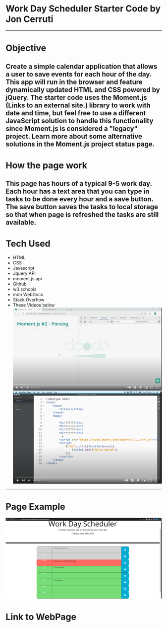 # Work Day Scheduler Starter Code by Jon Cerruti
---
# Objective
Create a simple calendar application that allows a user to save events for each hour of the day. This app will run in the browser and feature dynamically updated HTML and CSS powered by jQuery.
The starter code uses the Moment.js (Links to an external site.) library to work with date and time, but feel free to use a different JavaScript solution to handle this functionality since Moment.js is considered a "legacy" project. Learn more about some alternative solutions in the Moment.js project status page.
---
# How the page work
This page has hours of a typical 9-5 work day. Each hour has a text area that you can type in tasks to be done every hour and a save button. The save button saves the tasks to local storage so that when page is refreshed the tasks are still available. 
---
# Tech Used 
- HTML 
- CSS
- Javascript
- Jquery API
- moment.js api
- Github
- w3 schools
- mdn WebDocs
- Stack Overflow
- These Videos below
[![Parsing Date Time Strings - Moment.js Tutorial #2](https://github.com/JonCerruti/Scheduler-Module-5/blob/main/Develop/images/Screenshot%202022-06-28%2011.44.41.png)](https://youtu.be/TVJ-fuwr4gs)
[![34 jQuery addClass removeClass](https://github.com/JonCerruti/Scheduler-Module-5/blob/main/Develop/images/Screenshot%202022-06-28%2011.49.50.png)](https://youtu.be/EydG_0V3rU4)
---
# Page Example
![Work Day Scheduler Example](https://github.com/JonCerruti/Scheduler-Module-5/blob/main/Develop/images/Scheduler-Example.png)

# Link to WebPage
